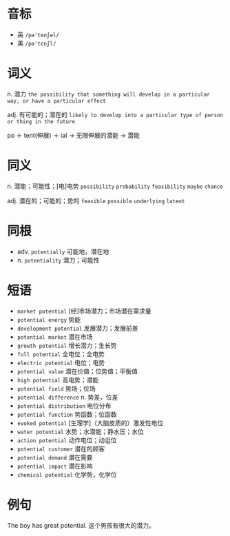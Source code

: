 # 音标

- 英 `/pə'tenʃəl/`
- 美 `/pə'tɛnʃl/`

# 词义

n. 潜力
`the possibility that something will develop in a particular way, or have a particular effect`

adj. 有可能的；潜在的
`likely to develop into a particular type of person or thing in the future`



po ＋ tent(伸展) ＋ ial → 无限伸展的潜能 → 潜能

# 同义

n. 潜能；可能性；[电]电势
`possibility` `probability` `feasibility` `maybe` `chance`

adj. 潜在的；可能的；势的
`feasible` `possible` `underlying` `latent`

# 同根

- adv. `potentially` 可能地，潜在地
- n. `potentiality` 潜力；可能性

# 短语

- `market potential` [经]市场潜力；市场潜在需求量
- `potential energy` 势能
- `development potential` 发展潜力；发展前景
- `potential market` 潜在市场
- `growth potential` 增长潜力；生长势
- `full potential` 全电位；全电势
- `electric potential` 电位；电势
- `potential value` 潜在价值；位势值；平衡值
- `high potential` 高电势；潜能
- `potential field` 势场；位场
- `potential difference` n. 势差，位差
- `potential distribution` 电位分布
- `potential function` 势函数；位函数
- `evoked potential` [生理学]（大脑皮质的）激发性电位
- `water potential` 水势；水潜能；静水压；水位
- `action potential` 动作电位；动诅位
- `potential customer` 潜在的顾客
- `potential demand` 潜在需要
- `potential impact` 潜在影响
- `chemical potential` 化学势，化学位

# 例句

The boy has great potential.
这个男孩有很大的潜力。


